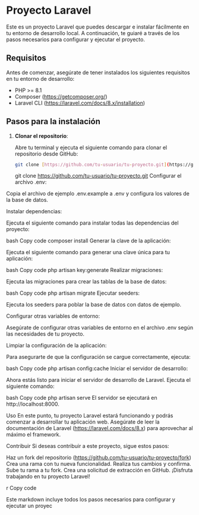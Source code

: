 # Proyecto Laravel

Este es un proyecto Laravel que puedes descargar e instalar fácilmente en tu entorno de desarrollo local. A continuación, te guiaré a través de los pasos necesarios para configurar y ejecutar el proyecto.

## Requisitos

Antes de comenzar, asegúrate de tener instalados los siguientes requisitos en tu entorno de desarrollo:

- PHP >= 8.1
- Composer (https://getcomposer.org/)
- Laravel CLI (https://laravel.com/docs/8.x/installation)

## Pasos para la instalación

1. **Clonar el repositorio**:

   Abre tu terminal y ejecuta el siguiente comando para clonar el repositorio desde GitHub:

   ```bash
   git clone [https://github.com/tu-usuario/tu-proyecto.git](https://github.com/jpinero-dev/open-source-appointment-laravel.git)https://github.com/jpinero-dev/open-source-appointment-laravel.git
    ```
     git clone https://github.com/tu-usuario/tu-proyecto.git
Configurar el archivo .env:

Copia el archivo de ejemplo .env.example a .env y configura los valores de la base de datos.

Instalar dependencias:

Ejecuta el siguiente comando para instalar todas las dependencias del proyecto:

bash
Copy code
composer install
Generar la clave de la aplicación:

Ejecuta el siguiente comando para generar una clave única para tu aplicación:

bash
Copy code
php artisan key:generate
Realizar migraciones:

Ejecuta las migraciones para crear las tablas de la base de datos:

bash
Copy code
php artisan migrate
Ejecutar seeders:

Ejecuta los seeders para poblar la base de datos con datos de ejemplo.

Configurar otras variables de entorno:

Asegúrate de configurar otras variables de entorno en el archivo .env según las necesidades de tu proyecto.

Limpiar la configuración de la aplicación:

Para asegurarte de que la configuración se cargue correctamente, ejecuta:

bash
Copy code
php artisan config:cache
Iniciar el servidor de desarrollo:

Ahora estás listo para iniciar el servidor de desarrollo de Laravel. Ejecuta el siguiente comando:

bash
Copy code
php artisan serve
El servidor se ejecutará en http://localhost:8000.

Uso
En este punto, tu proyecto Laravel estará funcionando y podrás comenzar a desarrollar tu aplicación web. Asegúrate de leer la documentación de Laravel (https://laravel.com/docs/8.x) para aprovechar al máximo el framework.

Contribuir
Si deseas contribuir a este proyecto, sigue estos pasos:

Haz un fork del repositorio (https://github.com/tu-usuario/tu-proyecto/fork)
Crea una rama con tu nueva funcionalidad.
Realiza tus cambios y confirma.
Sube tu rama a tu fork.
Crea una solicitud de extracción en GitHub.
¡Disfruta trabajando en tu proyecto Laravel!

r
Copy code

Este markdown incluye todos los pasos necesarios para configurar y ejecutar un proyec
